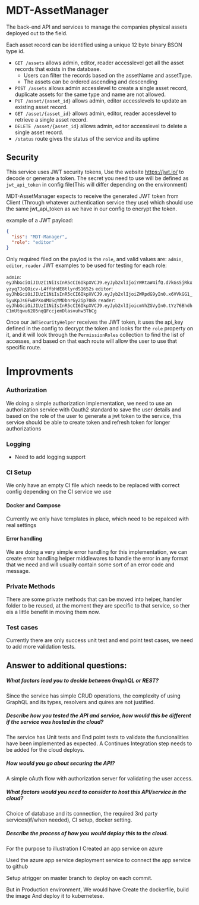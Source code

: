 # MDT-AssetManager
The back-end API and services to manage the companies physical assets deployed out to the field.

Each asset record can be identified using a unique 12 byte binary BSON type id.

* `GET /assets` allows admin, editor, reader accesslevel get all the asset records that exists in the database. 
  * Users can filter the records based on the assetName and assetType.
  * The assets can be ordered ascending and descending
* `POST /assets`  allows admin accesslevel to create a single asset record, duplicate assets for the same type and name are not allowed.
* `PUT /asset/{asset_id}` allows admin, editor accesslevels to update an existing asset record.
* `GET /asset/{asset_id}` allows admin, editor, reader accesslevel to retrieve a single asset record.
* `DELETE /asset/{asset_id}` allows admin, editor accesslevel to delete a single asset record.
* `/status` route gives the status of the service and its uptime


## Security
This service uses JWT security tokens, Use the website https://jwt.io/ to decode or generate a token. The secret you need to use will be defined as `jwt_api_token` in config file(This will differ depending on the environment)

MDT-AssetManager expects to receive the generated JWT token from Client (Through whatever authentication service they use) which should use the same jwt_api_token as we have in our config to encrypt the token.

example of a JWT payload:

```json
{
  "iss": "MDT-Manager",
  "role": "editor"
}
```

Only required filed on the paylod is the `role`, and valid values are: `admin`, `editor`, `reader`
JWT examples to be used for testing for each role:

`admin`: `eyJhbGciOiJIUzI1NiIsInR5cCI6IkpXVCJ9.eyJyb2xlIjoiYWRtaW4ifQ.d7kGs5jRkxyzyq7JoQOicv-L4ffbHdE8tlyrdS1652s`
`editor`: `eyJhbGciOiJIUzI1NiIsInR5cCI6IkpXVCJ9.eyJyb2xlIjoiZWRpdG9yIn0.x6VVkGG1_5yuKpJs6Fw0PXo4MUSqYMDbnrGy2ip708k`
`reader`: `eyJhbGciOiJIUzI1NiIsInR5cCI6IkpXVCJ9.eyJyb2xlIjoicmVhZGVyIn0.tYz76BhdhC1mUtqwu62O5nqQFccjemDlasvuhw3TbCg`

Once our `JWTSecurityHelper` receives the JWT token, it uses the api_key defined in the config to decrypt the token and looks for the `role` property on it, and it will look through the `PermissionRoles` collection to find the list of accesses, and based on that each route will allow the user to use that specific route.

# Improvments

### Authorization
We doing a simple authorization implementation, we need to use an authorization service with Oauth2 standard to save the user details and based on the role of the user to generate a jwt token to the service, this service should be able to create token and refresh token for longer authorizations

### Logging
* Need to add logging support

### CI Setup
We only have an empty CI file which needs to be replaced with correct config depending on the CI service we use

#### Docker and Compose
Currently we only have templates in place, which need to be repalced with real settings

#### Error handling
We are doing a very simple error handling for this implementation, we can create error handling helper middlewares to handle the error in any format that we need and will usually contain some sort of an error code and message.

### Private Methods
There are some private methods that can be moved into helper, handler folder to be reused, at the moment they are specific to that service, so ther eis a little benefit in moving them now.

### Test cases
Currently there are only success unit test and end point test cases, we need to add more validation tests.

## Answer to additional questions:
##### What factors lead you to decide between GraphQL or REST?

Since the service has simple CRUD operations, the complexity of using GraphQL and its types, resolvers and quires are not justified.

##### Describe how you tested the API and service, how would this be different if the service was hosted in the cloud?

The service has Unit tests and End point tests to validate the funcionalities have been implemented as expected. A Continues Integration step needs to be added for the cloud deploys. 

##### How would you go about securing the API?

A simple oAuth flow with authorization server for validating the user access.

##### What factors would you need to consider to host this API/service in the cloud?

Choice of database and its connection, the required 3rd party services(if/when needed), CI setup, docker setting.

##### Describe the process of how you would deploy this to the cloud.

For the purpose to illustration I Created an app service on azure

Used the azure app service deployment service to connect the app service to github

Setup atrigger on master branch to deploy on each commit.

But in Production environment, We would have Create the dockerfile, build the image And deploy it to kubernetese.
